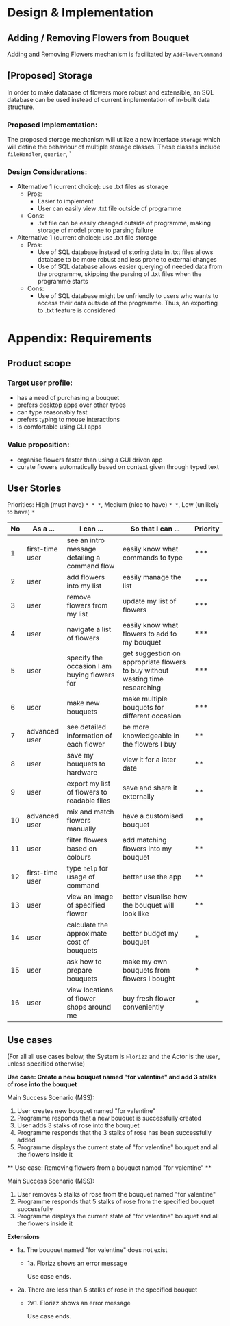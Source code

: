 # Design & Implementation

## Adding / Removing Flowers from Bouquet
Adding and Removing Flowers mechanism is facilitated by `AddFlowerCommand`


## [Proposed] Storage

In order to make database of flowers more robust and extensible, 
an SQL database can be used instead of current implementation of in-built data structure.

### Proposed Implementation:

The proposed storage mechanism will utilize a new interface `storage` 
which will define the behaviour of multiple storage classes. These classes include `fileHandler`, `querier`, `


### Design Considerations:
- Alternative 1 (current choice): use .txt files as storage
  - Pros:
    - Easier to implement
    - User can easily view .txt file outside of programme
  - Cons:
    - .txt file can be easily changed outside of programme, making storage of model prone to parsing failure
- Alternative 1 (current choice): use .txt file storage
    - Pros:
        - Use of SQL database instead of storing data in .txt files allows database to be more robust and less prone to external changes
        - Use of SQL database allows easier querying of needed data from the programme, skipping the parsing of .txt files when the programme starts
    - Cons:
        - Use of SQL database might be unfriendly to users who wants to access their data outside of the programme. Thus, an exporting to .txt feature is considered
# Appendix: Requirements

## Product scope

### Target user profile:
- has a need of purchasing a bouquet
- prefers desktop apps over other types 
- can type reasonably fast
- prefers typing to mouse interactions
- is comfortable using CLI apps

### Value proposition:
- organise flowers faster than using a GUI driven app
- curate flowers automatically based on context given through typed text

## User Stories
Priorities: High (must have) `* * *`, Medium (nice to have) `* *`, Low (unlikely to have) `*`

| No  | As a ...        | I can ...                                        | So that I can ...                                                             | Priority |
|-----|-----------------|--------------------------------------------------|-------------------------------------------------------------------------------|----------|
| 1   | first-time user | see an intro message detailing a command flow    | easily know what commands to type                                             | ***      |
| 2   | user            | add flowers into my list                         | easily manage the list                                                        | ***      |
| 3   | user            | remove flowers from my list                      | update my list of flowers                                                     | ***      |
| 4   | user            | navigate a list of flowers                       | easily know what flowers to add to my bouquet                                 | ***      |
| 5   | user            | specify the occasion I am buying flowers for     | get suggestion on appropriate flowers to buy without wasting time researching | ***      |
| 6   | user            | make new bouquets                                | make multiple bouquets for different occasion                                 | ***      |
| 7   | advanced user   | see detailed information of each flower          | be more knowledgeable in the flowers I buy                                    | **       |
| 8   | user            | save my bouquets to hardware                     | view it for a later date                                                      | **       |
| 9   | user            | export my list of flowers to readable files      | save and share it externally                                                  | **       |     
| 10  | advanced user   | mix and match flowers manually                   | have a customised bouquet                                                     | **       |
| 11  | user            | filter flowers based on colours                  | add matching flowers into my bouquet                                          | **       |
| 12  | first-time user | type `help` for usage of command                 | better use the app                                                            | **       |
| 13  | user            | view an image of specified flower                | better visualise how the bouquet will look like                               | **       |
| 14  | user            | calculate the approximate cost of bouquets       | better budget my bouquet                                                      | *        |
| 15  | user            | ask how to prepare bouquets                      | make my own bouquets from flowers I bought                                    | *        |
| 16  | user            | view locations of flower shops around me         | buy fresh flower conveniently                                                 | *        |

## Use cases

(For all all use cases below, the System is `Florizz` and the Actor is the `user`, unless specified otherwise)

**Use case: Create a new bouquet named "for valentine" and add 3 stalks of rose into the bouquet**

Main Success Scenario (MSS):
1. User creates new bouquet named "for valentine"
2. Programme responds that a new bouquet is successfully created
3. User adds 3 stalks of rose into the bouquet
4. Programme responds that the 3 stalks of rose has been successfully added
5. Programme displays the current state of "for valentine" bouquet and all the flowers inside it

** Use case: Removing flowers from a bouquet named "for valentine" **

Main Success Scenario (MSS):
1. User removes 5 stalks of rose from the bouquet named "for valentine"
2. Programme responds that 5 stalks of rose from the specified bouquet successfully
3. Programme displays the current state of "for valentine" bouquet and all the flowers inside it

**Extensions**
- 1a. The bouquet named "for valentine" does not exist
  - 1a. Florizz shows an error message

      Use case ends.

- 2a. There are less than 5 stalks of rose in the specified bouquet
  - 2a1. Florizz shows an error message

      Use case ends. 

